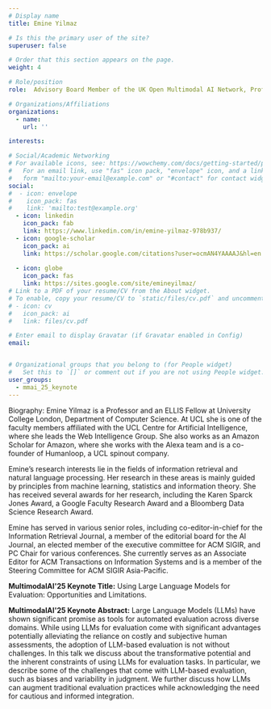 ```yaml
---
# Display name
title: Emine Yilmaz

# Is this the primary user of the site?
superuser: false

# Order that this section appears on the page.
weight: 4

# Role/position
role:  Advisory Board Member of the UK Open Multimodal AI Network, Professor and ELLIS Fellow at University College London, and Amazon Scholar

# Organizations/Affiliations
organizations:
  - name:
    url: ''

interests:

# Social/Academic Networking
# For available icons, see: https://wowchemy.com/docs/getting-started/page-builder/#icons
#   For an email link, use "fas" icon pack, "envelope" icon, and a link in the
#   form "mailto:your-email@example.com" or "#contact" for contact widget.
social:
#  - icon: envelope
#    icon_pack: fas
#    link: 'mailto:test@example.org'
  - icon: linkedin
    icon_pack: fab
    link: https://www.linkedin.com/in/emine-yilmaz-978b937/
  - icon: google-scholar
    icon_pack: ai
    link: https://scholar.google.com/citations?user=ocmAN4YAAAAJ&hl=en
    
  - icon: globe
    icon_pack: fas
    link: https://sites.google.com/site/emineyilmaz/
# Link to a PDF of your resume/CV from the About widget.
# To enable, copy your resume/CV to `static/files/cv.pdf` and uncomment the lines below.
# - icon: cv
#   icon_pack: ai
#   link: files/cv.pdf

# Enter email to display Gravatar (if Gravatar enabled in Config)
email: 


# Organizational groups that you belong to (for People widget)
#   Set this to `[]` or comment out if you are not using People widget.
user_groups:
  - mmai_25_keynote
---
```

Biography: Emine Yilmaz is a Professor and an ELLIS Fellow at University College London, Department of Computer Science. At UCL she is one of the faculty members affiliated with the UCL Centre for Artificial Intelligence, where she leads the Web Intelligence Group. She also works as an Amazon Scholar for Amazon, where she works with the Alexa team and is a co-founder of Humanloop, a UCL spinout company.

Emine’s research interests lie in the fields of information retrieval and natural language processing. Her research in these areas is mainly guided by principles from machine learning, statistics and information theory. She has received several awards for her research, including the Karen Sparck Jones Award, a Google Faculty Research Award and a Bloomberg Data Science Research Award.

Emine has served in various senior roles, including co-editor-in-chief for the Information Retrieval Journal, a member of the editorial board for the AI Journal, an elected member of the executive committee for ACM SIGIR, and PC Chair for various conferences. She currently serves as an Associate Editor for ACM Transactions on Information Systems and is a member of the Steering Committee for ACM SIGIR Asia-Pacific.

**MultimodalAI'25 Keynote Title:** Using Large Language Models for Evaluation: Opportunities and Limitations.

**MultimodalAI'25 Keynote Abstract:** Large Language Models (LLMs) have shown significant promise as tools for automated evaluation across diverse domains. While using LLMs for evaluation come with significant advantages potentially alleviating the reliance on costly and subjective human assessments, the adoption of LLM-based evaluation is not without challenges. In this talk we discuss about the transformative potential and the inherent constraints of using LLMs for evaluation tasks. In particular, we describe some of the challenges that come with LLM-based evaluation, such as biases and variability in judgment. We further discuss how LLMs can augment traditional evaluation practices while acknowledging the need for cautious and informed integration.
